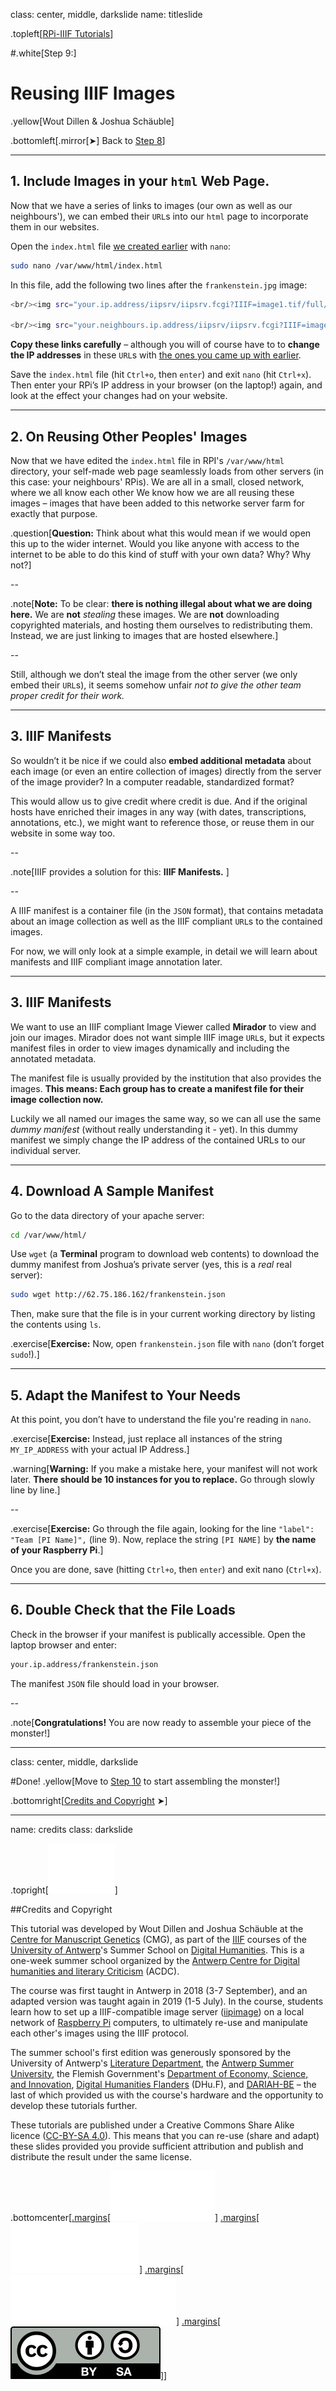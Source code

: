 class: center, middle, darkslide
name: titleslide

.topleft[[RPi-IIIF Tutorials](index.html)] 

#.white[Step 9:]

# Reusing IIIF Images 
.yellow[Wout Dillen & Joshua Schäuble]

.bottomleft[.mirror[&#10148;] Back to [Step 8](step8.html)]

---


## 1. Include Images in your `html` Web Page.

Now that we have a series of links to images (our own as well as our neighbours'), we can embed their `URL`s into our `html` page to incorporate them in our websites.

Open the `index.html` file [we created earlier](step4.html#clexp1) with `nano`: 

```bash
sudo nano /var/www/html/index.html
```

In this file, add the following two lines after the `frankenstein.jpg` image:

```bash
<br/><img src="your.ip.address/iipsrv/iipsrv.fcgi?IIIF=image1.tif/full/400,/0/default.jpg" />

<br/><img src="your.neighbours.ip.address/iipsrv/iipsrv.fcgi?IIIF=image1.tif/full/400,/0/default.jpg" />
```

**Copy these links carefully** – although you will of course have to to **change the IP addresses** in these `URL`s with [the ones you came up with earlier](step8.html#accessurimg).

Save the `index.html` file (hit `Ctrl+o`, then `enter`) and exit `nano` (hit `Ctrl+x`). Then enter your RPi’s IP address in your browser (on the laptop!) again, and look at the effect your changes had on your website.

---

## 2. On Reusing Other Peoples' Images

Now that we have edited the `index.html` file in RPI's `/var/www/html` directory, your self-made web page seamlessly loads from other servers (in this case: your neighbours' RPis). We are all in a small, closed network, where we all know each other We know how we are all reusing these images – images that have been added to this networke server farm for exactly that purpose.

.question[**Question:** Think about what this would mean if we would open this up to the wider internet. Would you like anyone with access to the internet to be able to do this kind of stuff with your own data? Why? Why not?]

--

.note[**Note:** To be clear: **there is nothing illegal about what we are doing here.** We are **not** _stealing_ these images. We are **not** downloading copyrighted materials, and hosting them ourselves to redistributing them. Instead, we are just linking to images that are hosted elsewhere.]  

--

Still, although we don’t steal the image from the other server (we only embed their `URL`s), it seems somehow unfair _not to give the other team proper credit for their work._ 


---

## 3. IIIF Manifests


So wouldn’t it be nice if we could also **embed additional metadata** about each image (or even an entire collection of images) directly from the server of the image provider? In a computer readable, standardized format? 

This would allow us to give credit where credit is due. And if the original hosts have enriched their images in any way (with dates, transcriptions, annotations, etc.), we might want to reference those, or reuse them in our website in some way too.

--

.note[IIIF provides a solution for this: **IIIF Manifests.** ]

--

A IIIF manifest is a container file (in the `JSON` format), that contains metadata about an image collection as well as the IIIF compliant `URL`s to the contained images.

For now, we will only look at a simple example, in detail we will learn about manifests and IIIF compliant image annotation later.

---

## 3. IIIF Manifests

We want to use an IIIF compliant Image Viewer called **Mirador** to view and join our images. Mirador does not want simple IIIF image `URL`s, but it expects manifest files in order to view images dynamically and including the annotated metadata.

The manifest file is usually provided by the institution that also provides the images. **This means: Each group has to create a manifest file for their image collection now.** 

Luckily we all named our images the same way, so we can all use the same  _dummy manifest_ (without really understanding it - yet). In this dummy manifest we simply change the IP address of the contained URLs to our individual server.

---

## 4. Download A Sample Manifest

Go to the data directory of your apache server:

```bash
cd /var/www/html/
```

Use `wget` (a **Terminal** program to download web contents) to download the dummy manifest from Joshua’s private server (yes, this is a _real_ real server):

```bash
sudo wget http://62.75.186.162/frankenstein.json
```
 
Then, make sure that the file is in your current working directory by listing the contents using `ls`.

.exercise[**Exercise:** Now, open `frankenstein.json` file with `nano` (don’t forget `sudo`!).]

---

## 5. Adapt the Manifest to Your Needs  

At this point, you don’t have to understand the file you're reading in `nano`. 

.exercise[**Exercise:** Instead, just replace all instances of the string `MY_IP_ADDRESS` with your actual IP Address.] 

.warning[**Warning:** If you make a mistake here, your manifest will not work later. **There should be 10 instances for you to replace.** Go through slowly line by line.] 

--

.exercise[**Exercise:** Go through the file again, looking for the line `"label": "Team [PI Name]",` (line 9). Now, replace the string `[PI NAME]` by **the name of your Raspberry Pi**.]

Once you are done, save (hitting `Ctrl+o`, then `enter`) and exit nano (`Ctrl+x`).

---

## 6. Double Check that the File Loads

Check in the browser if your manifest is publically accessible. Open the laptop browser and enter:

```bash
your.ip.address/frankenstein.json
```

The manifest `JSON` file should load in your browser. 

--

.note[**Congratulations!** You are now ready to assemble your piece of the monster!]

---

class: center, middle, darkslide

#Done!
.yellow[Move to [Step 10](step10.html) to start assembling the monster!]

.bottomright[[Credits and Copyright](#credits) &#10148;]

---

name: credits
class: darkslide

.topright[[![UAntwerpen](img/logos/ua.svg)](https://www.uantwerpen.be/)]

##Credits and Copyright

This tutorial was developed by Wout Dillen and Joshua Schäuble at the [Centre for Manuscript Genetics](https://www.uantwerpen.be/en/research-groups/centre-for-manuscript-genetics/) (CMG), as part of the [IIIF](https://iiif.io) courses of the [University of Antwerp](https://www.uantwerpen.be/)'s Summer School on [Digital Humanities](https://www.uantwerpen.be/en/summer-schools/digital-humanities--/). This is a one-week summer school organized by the [Antwerp Centre for Digital humanities and literary Criticism](https://www.uantwerpen.be/en/research-groups/digitalhumanities/) (ACDC). 

The course was first taught in Antwerp in 2018 (3-7 September), and an adapted version was taught again in 2019 (1-5 July). In the course, students learn how to set up a IIIF-compatible image server ([iipimage](http://iipimage.sourceforge.net)) on a local network of [Raspberry Pi](https://www.raspberrypi.org) computers, to ultimately re-use and manipulate each other's images using the IIIF protocol. 

The summer school's first edition was generously sponsored by the University of Antwerp's [Literature Department](https://www.uantwerpen.be/en/faculties/faculty-of-arts/research-and-valoris/departments/department-of-literature/), the [Antwerp Summer University](https://www.uantwerpen.be/en/education/international/international-students/antwerp-summer-university/), the Flemish Government's [Department of Economy, Science, and Innovation](https://www.ewi-vlaanderen.be), [Digital Humanities Flanders](http://uahost.uantwerpen.be/platformdh/index.php/dhu-f/) (DHu.F), and [DARIAH-BE](http://be.dariah.eu) – the last of which provided us with the course's hardware and the opportunity to develop these tutorials further. 

These tutorials are published under a Creative Commons Share Alike licence ([CC-BY-SA 4.0](https://creativecommons.org/licenses/by-sa/4.0/)). This means that you can re-use (share and adapt) these slides provided you provide sufficient attribution and publish and distribute the result under the same license.

.bottomcenter[[.margins[![Digital Humanities Flanders](img/logos/dhuf.svg)]](http://uahost.uantwerpen.be/platformdh/index.php/dhu-f/) [.margins[![ewi-vlaanderen](img/logos/ewi.svg)]](https://www.ewi-vlaanderen.be) [.margins[![DARIAH-BE](img/logos/dariah.svg)]](http://be.dariah.eu) [.margins[![CC-BY-SA 4.0](img/logos/ccbysa.svg)]](https://creativecommons.org/licenses/by-sa/4.0/)]